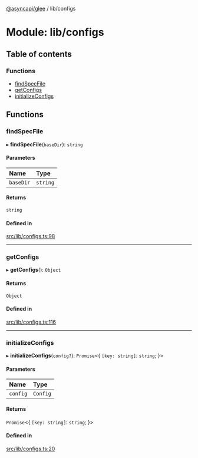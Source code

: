 [@asyncapi/glee](../README.md) / lib/configs

# Module: lib/configs

## Table of contents

### Functions

- [findSpecFile](lib_configs.md#findspecfile)
- [getConfigs](lib_configs.md#getconfigs)
- [initializeConfigs](lib_configs.md#initializeconfigs)

## Functions

### findSpecFile

▸ **findSpecFile**(`baseDir`): `string`

#### Parameters

| Name | Type |
| :------ | :------ |
| `baseDir` | `string` |

#### Returns

`string`

#### Defined in

[src/lib/configs.ts:98](https://github.com/asyncapi/glee/blob/f65a7a0/src/lib/configs.ts#L98)

___

### getConfigs

▸ **getConfigs**(): `Object`

#### Returns

`Object`

#### Defined in

[src/lib/configs.ts:116](https://github.com/asyncapi/glee/blob/f65a7a0/src/lib/configs.ts#L116)

___

### initializeConfigs

▸ **initializeConfigs**(`config?`): `Promise`<{ `[key: string]`: `string`;  }\>

#### Parameters

| Name | Type |
| :------ | :------ |
| `config` | `Config` |

#### Returns

`Promise`<{ `[key: string]`: `string`;  }\>

#### Defined in

[src/lib/configs.ts:20](https://github.com/asyncapi/glee/blob/f65a7a0/src/lib/configs.ts#L20)
